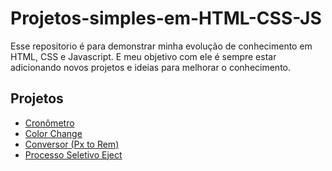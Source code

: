 # Projetos-simples-em-HTML-CSS-JS
Esse repositorio é para demonstrar minha evolução de conhecimento em HTML, CSS e Javascript.
E meu objetivo com ele é sempre estar adicionando novos projetos e ideias para melhorar o conhecimento.

## Projetos
- [Cronômetro](https://jorgerocha001.github.io/Projetos-simples-em-HTML-CSS-JS/Cronometro/)
- [Color Change](https://jorgerocha001.github.io/Projetos-simples-em-HTML-CSS-JS/colorChange(HTML,CSS,JS))
- [Conversor (Px to Rem)](https://jorgerocha001.github.io/Projetos-simples-em-HTML-CSS-JS/conversorDeMedidas)
- [Processo Seletivo Eject](https://jorgerocha001.github.io/Projetos-simples-em-HTML-CSS-JS/siteProcessoSeletivoEject)
